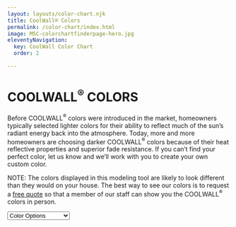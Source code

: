 ```yaml
---
layout: layouts/color-chart.njk
title: CoolWall® Colors
permalink: /color-chart/index.html
image: MSC-colorchartfinderpage-hero.jpg
eleventyNavigation:
  key: CoolWall Color Chart
  order: 2

---
```


# COOLWALL<sup>&reg;</sup> COLORS

<div class="grid-container">
<div class="left">
</div>
<div class="right">

Before COOLWALL<sup>&reg;</sup> colors were introduced in the market, homeowners typically selected lighter colors for their ability to reflect much of the sun’s radiant energy back into the atmosphere. Today, more and more homeowners are choosing darker COOLWALL<sup>&reg;</sup> colors because of their heat reflective properties and superior fade resistance. If you can’t find your perfect color, let us know and we’ll work with you to create your own custom color.

NOTE: The colors displayed in this modeling tool are likely to look different than they would on your house. The best way to see our colors is to request a [free quote](/contact) so that a member of our staff can show you the COOLWALL<sup>&reg;</sup> colors in person.

<form class="palette-selector">
<select id="palette-selector" name="palette-selector">
	<option value="">Color Options</option>
	<option value="colors-clear-misty">Clear to Misty</option>
	<option value="colors-shaded-natural">Shaded and Natural</option>
</select>
</form>
</div>
</div>


<div id="results"></div>